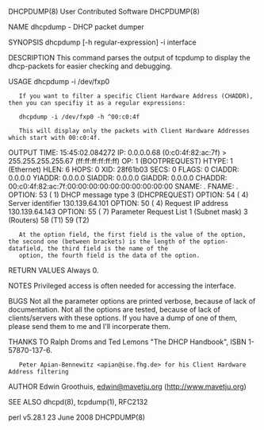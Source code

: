 DHCPDUMP(8)                                                                      User Contributed Software                                                                     DHCPDUMP(8)

NAME
       dhcpdump - DHCP packet dumper

SYNOPSIS
       dhcpdump [-h regular-expression] -i interface

DESCRIPTION
       This command parses the output of tcpdump to display the dhcp-packets for easier checking and debugging.

USAGE
       dhcpdump -i /dev/fxp0

       If you want to filter a specific Client Hardware Address (CHADDR), then you can specifiy it as a regular expressions:

       dhcpdump -i /dev/fxp0 -h ^00:c0:4f

       This will display only the packets with Client Hardware Addresses which start with 00:c0:4f.

OUTPUT
         TIME: 15:45:02.084272
           IP: 0.0.0.0.68 (0:c0:4f:82:ac:7f) > 255.255.255.255.67 (ff:ff:ff:ff:ff:ff)
           OP: 1 (BOOTPREQUEST)
        HTYPE: 1 (Ethernet)
         HLEN: 6
         HOPS: 0
          XID: 28f61b03
         SECS: 0
        FLAGS: 0
       CIADDR: 0.0.0.0
       YIADDR: 0.0.0.0
       SIADDR: 0.0.0.0
       GIADDR: 0.0.0.0
       CHADDR: 00:c0:4f:82:ac:7f:00:00:00:00:00:00:00:00:00:00
        SNAME: .
        FNAME: .
       OPTION:  53 (  1) DHCP message type         3 (DHCPREQUEST)
       OPTION:  54 (  4) Server identifier         130.139.64.101
       OPTION:  50 (  4) Request IP address        130.139.64.143
       OPTION:  55 (  7) Parameter Request List      1 (Subnet mask)
                                                     3 (Routers)
                                                    58 (T1)
                                                    59 (T2)

       At the option field, the first field is the value of the option, the second one (between brackets) is the length of the option-datafield, the third field is the name of the
       option, the fourth field is the data of the option.

RETURN VALUES
       Always 0.

NOTES
       Privileged access is often needed for accessing the interface.

BUGS
       Not all the parameter options are printed verbose, because of lack of documentation. Not all the options are tested, because of lack of clients/servers with these options. If you
       have a dump of one of them, please send them to me and I'll incorperate them.

THANKS TO
       Ralph Droms and Ted Lemons "The DHCP Handbook", ISBN 1-57870-137-6.

       Peter Apian-Bennewitz <apian@ise.fhg.de> for his Client Hardware Address filtering

AUTHOR
       Edwin Groothuis, edwin@mavetju.org (http://www.mavetju.org)

SEE ALSO
       dhcpd(8), tcpdump(1), RFC2132

perl v5.28.1                                                                           23 June 2008                                                                            DHCPDUMP(8)
